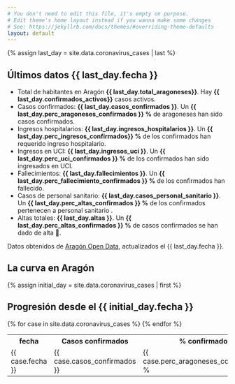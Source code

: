 ```yaml
---
# You don't need to edit this file, it's empty on purpose.
# Edit theme's home layout instead if you wanna make some changes
# See: https://jekyllrb.com/docs/themes/#overriding-theme-defaults
layout: default
---
```

{% assign last_day = site.data.coronavirus_cases | last %}
<h2>Últimos datos {{ last_day.fecha }}</h2>
<div>
  <ul>
    <li>Total de habitantes en Aragón <b>{{ last_day.total_aragoneses}}</b>. Hay <b>{{ last_day.confirmados_activos}}</b> casos activos.</li>
    <li>Casos confirmados: <b>{{ last_day.casos_confirmados }}</b>. Un <b>{{ last_day.perc_aragoneses_confirmados }} %</b> de aragoneses han sido casos confirmados.</li>
    <li>Ingresos hospitalarios: <b>{{ last_day.ingresos_hospitalarios }}</b>. Un <b>{{ last_day.perc_ingresos_confirmados}} %</b> de los confirmados han requerido ingreso hospitalario.</li>
    <li>Ingresos en UCI: <b>{{ last_day.ingresos_uci }}</b>. Un <b>{{ last_day.perc_uci_confirmados }} %</b> de los confirmados han sido ingresados en UCI.</li>
    <li>Fallecimientos: <b>{{ last_day.fallecimientos }}</b>. Un <b>{{ last_day.perc_fallecimiento_confirmados }} %</b> de los confirmados han fallecido.</li>
    <li>Casos de personal sanitario: <b>{{ last_day.casos_personal_sanitario }}</b>. Un <b>{{ last_day.perc_altas_confirmados }} %</b> de los confirmados pertenecen a personal sanitario .</li>
    <li>Altas totales: <b>{{ last_day.altas }}</b>. Un <b>{{ last_day.perc_altas_confirmados }} %</b> de casos confirmados se han dado de alta 💪.</li>
  </ul>
</div>


<span>Datos obtenidos de <a href="https://opendata.aragon.es/datos/catalogo/dataset/publicaciones-y-anuncios-relacionados-con-el-coronavirus-en-aragon">Aragón Open Data</a>, actualizados el {{ last_day.fecha }}.</span>

<script>
		var config = {
			type: 'line',
			data: {
				labels: [
          {% for case in site.data.coronavirus_cases %}
            "{{ case.fecha }}",
          {% endfor%}
          ],
				datasets: [{
					label: 'Casos activos',
					backgroundColor: "red",
					borderColor: "red",
					data: [
            {% for case in site.data.coronavirus_cases %}
						  {{ case.confirmados_activos }},
            {% endfor%}
					],
					fill: false,
				},]
			},
			options: {
				responsive: true,
				title: {
					display: true,
					text: 'Evolución del COVID-19 en Aragón'
				},
				tooltips: {
					mode: 'index',
					intersect: false,
				},
				hover: {
					mode: 'nearest',
					intersect: true
				},
				scales: {
					xAxes: [{
						display: true,
						scaleLabel: {
							display: true,
							labelString: 'Fecha'
						}
					}],
					yAxes: [{
						display: true,
						scaleLabel: {
							display: true,
							labelString: 'Casos'
						}
					}]
				}
			}
		};

		window.onload = function() {
			var ctx = document.getElementById('canvas').getContext('2d');
			window.myLine = new Chart(ctx, config);
		};
</script>
<h2>La curva en Aragón</h2>
<div style="width:100%;">
		<canvas id="canvas"></canvas>
</div>

{% assign initial_day = site.data.coronavirus_cases | first %}
<h2>Progresión desde el {{ initial_day.fecha }}</h2>
<table>
  <tr>
    <th>fecha</th>
    <th>Casos confirmados</th>
    <th>% confirmados</th>
    <th>Ingresos hospitalarios</th>
    <th>% ingresos</th>
    <th>Ingresos UCI</th>
    <th>% en UCI</th>
    <th>Fallecimientos</th>
    <th>% fallecimientos</th>
    <th>Personal sanitario</th>
    <th>% personal sanitario</th>
    <th>Altas</th>
    <th>% altas</th>
    <th>Casos activos</th>
  </tr>
  {% for case in site.data.coronavirus_cases %}
  <tr>
    <td>{{ case.fecha }}</td>
    <td>{{ case.casos_confirmados }}</td>
    <td>{{ case.perc_aragoneses_confirmados}} %</td>
    <td>{{ case.ingresos_hospitalarios }}</td>
    <td>{{ case.perc_ingresos_confirmados}} %</td>
    <td>{{ case.ingresos_uci }}</td>
    <td>{{ case.perc_uci_confirmados}} %</td>
    <td>{{ case.fallecimientos }}</td>
    <td>{{ case.perc_fallecimiento_confirmados}} %</td>
    <td>{{ case.casos_personal_sanitario }}</td>
    <td>{{ case.perc_sanitarios_confirmados}} %</td>
    <td>{{ case.altas }}</td>
    <td>{{ case.perc_altas_confirmados}} %</td>
    <td>{{ case.confirmados_activos }}</td>
  </tr>
  {% endfor %}
</table>